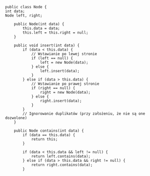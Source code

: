     public class Node {
    int data;
    Node left, right;

        public Node(int data) {
            this.data = data;
            this.left = this.right = null;
        }

        public void insert(int data) {
            if (data < this.data) {
                // Wstawianie po lewej stronie
                if (left == null) {
                    left = new Node(data);
                } else {
                    left.insert(data);
                }
            } else if (data > this.data) {
                // Wstawianie po prawej stronie
                if (right == null) {
                    right = new Node(data);
                } else {
                    right.insert(data);
                }
            }
            // Ignorowanie duplikatów (przy założeniu, że nie są one dozwolone)
        }

        public Node contains(int data) {
            if (data == this.data) {
                return this;
            }

            if (data < this.data && left != null) {
                return left.contains(data);
            } else if (data > this.data && right != null) {
                return right.contains(data);
            }